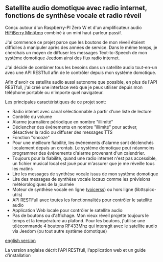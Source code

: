 ## Satellite audio domotique avec radio internet, fonctions de synthèse vocale et radio réveil  
  
Conçu autour d'un Raspberry-PI Zero W et d'un amplificateur audio [HiFiBerry MiniAmp](https://www.hifiberry.com/shop/boards/miniamp/) combiné à un mini haut-parleur passif.  
  
J'ai commencé ce projet parce que les boutons de mon réveil étaient difficiles à manipuler après des années de service. Dans le même temps, je cherchais un moyen de diffuser les messages Text-to-Speech de mon système domotique [Jeedom](http://jeedom.fr) ainsi des flux radio internet.  
  
J'ai décidé de combiner tous les besoins dans un satellite audio tout-en-un avec une API RESTfull afin de le contrôler depuis mon système domotique.  
  
Afin d'avoir ce satellite audio aussi autonome que possible, en plus de l'API RESTfull, j'ai créé une interface web que je peux utiliser depuis mon téléphone portable ou n'importe quel navigateur.  
  
Les principales caractéristiques de ce projet sont:  
- Radio intenet avec canal sélectionnable à partir d'une liste de lecture  
- Contrôle du volume  
- Alarme journalière périodique en nombre "illimité"
- Déclencher des événements en nombre "illimité" pour activer, désactiver la radio ou diffuser des messages TTS  
- Fonction "snooze"
- Pour une meilleure fiabilité, les événements d'alarme sont déclenchés localement depuis un crontab. Le système domotique peut néanmoins programmer des événements d'alarme provenant d'un calendrier.  
- Toujours pour la fiabilité, quand une radio internet n'est pas accessible, un fichier musical local est joué pour m'assurer que je me réveille tous les matins  
- Lire les messages de synthèse vocale issus de mon système domotique  
- Lire des messages  de synthèse vocale locaux comme les prévisions météorologiques de la journée  
- Moteur de synthèse vocale en ligne ([voicerss](http://www.voicerss.org/)) ou hors ligne (libttspico-utils)  
- API RESTFull avec toutes les fonctionnalités pour contrôler le satellite audio  
- Application Web locale pour contrôler le satellite audio  
- Pas de boutons ou d'affichage. Mon vieux réveil projette toujours le temps et la température au plafond. Pour les boutons, j'utilise une télécommande 4 boutons RF433Mhz qui interagit avec le satellite audio via Jeedom (ou tout autre système domotique)

[english version](https://github.com/diving91/web-radio/blob/master/README.md)

La version anglaise décrit l'API RESTfull, l'application web et un guide d'installation

